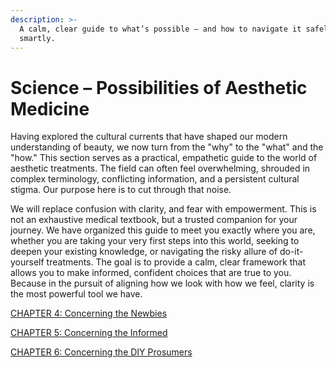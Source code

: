 ```yaml
---
description: >-
  A calm, clear guide to what’s possible — and how to navigate it safely and
  smartly.
---
```


# Science – Possibilities of Aesthetic Medicine

Having explored the cultural currents that have shaped our modern understanding of beauty, we now turn from the "why" to the "what" and the "how." This section serves as a practical, empathetic guide to the world of aesthetic treatments. The field can often feel overwhelming, shrouded in complex terminology, conflicting information, and a persistent cultural stigma. Our purpose here is to cut through that noise.

We will replace confusion with clarity, and fear with empowerment. This is not an exhaustive medical textbook, but a trusted companion for your journey. We have organized this guide to meet you exactly where you are, whether you are taking your very first steps into this world, seeking to deepen your existing knowledge, or navigating the risky allure of do-it-yourself treatments. The goal is to provide a calm, clear framework that allows you to make informed, confident choices that are true to you. Because in the pursuit of aligning how we look with how we feel, clarity is the most powerful tool we have.

[CHAPTER 4: Concerning the Newbies](chapter-4-concerning-the-newbies.md)

[CHAPTER 5: Concerning the Informed](chapter-5-concerning-the-informed.md)

[CHAPTER 6: Concerning the DIY Prosumers](chapter-6-concerning-the-diy-prosumers.md)

